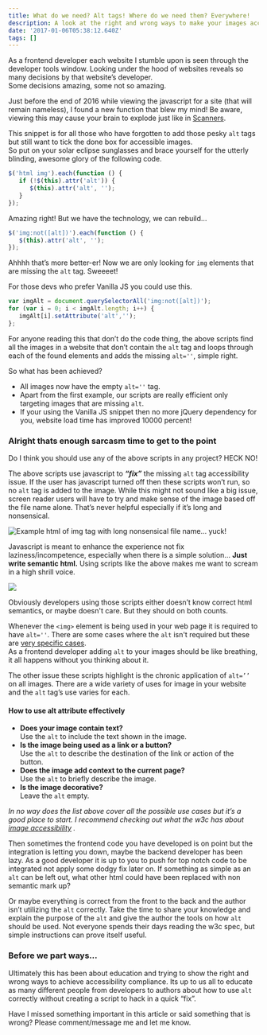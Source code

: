 ```yaml
---
title: What do we need? Alt tags! Where do we need them? Everywhere!
description: A look at the right and wrong ways to make your images accessible.
date: '2017-01-06T05:38:12.640Z'
tags: []
---
```


As a frontend developer each website I stumble upon is seen through the developer tools window. Looking under the hood of websites reveals so many decisions by that website’s developer.   
Some decisions amazing, some not so amazing.

Just before the end of 2016 while viewing the javascript for a site (that will remain nameless), I found a new function that blew my mind! Be aware, viewing this may cause your brain to explode just like in [Scanners](http://www.imdb.com/title/tt0081455/).

This snippet is for all those who have forgotten to add those pesky `alt` tags but still want to tick the done box for accessible images.   
So put on your solar eclipse sunglasses and brace yourself for the utterly blinding, awesome glory of the following code.

```js
$('html img').each(function () {
   if (!$(this).attr('alt')) {
      $(this).attr('alt', '');
   }
});
```

Amazing right! But we have the technology, we can rebuild…

```js
$('img:not([alt])').each(function () {
   $(this).attr('alt', '');
});
```

Ahhhh that’s more better-er! Now we are only looking for `img` elements that are missing the `alt` tag. Sweeeet!

For those devs who prefer Vanilla JS you could use this.

```js
var imgAlt = document.querySelectorAll('img:not([alt])');
for (var i = 0; i < imgAlt.length; i++) {
   imgAlt[i].setAttribute('alt','');
};
```

For anyone reading this that don’t do the code thing, the above scripts find all the images in a website that don’t contain the `alt` tag and loops through each of the found elements and adds the missing `alt=''`, simple right.

So what has been achieved?

*   All images now have the empty `alt=''` tag.
*   Apart from the first example, our scripts are really efficient only targeting images that are missing `alt`.
*   If your using the Vanilla JS snippet then no more jQuery dependency for you, website load time has improved 10000 percent!

### Alright thats enough sarcasm time to get to the point

Do I think you should use any of the above scripts in any project? HECK NO!

The above scripts use javascript to **_“fix”_** the missing `alt` tag accessibility issue. If the user has javascript turned off then these scripts won’t run, so no `alt` tag is added to the image. While this might not sound like a big issue, screen reader users will have to try and make sense of the image based off the file name alone. That’s never helpful especially if it’s long and nonsensical.

![Example html of img tag with long nonsensical file name… yuck!](/assets/blog/1__RQWerdkK__7mDsgAueTp6RQ.png)

Javascript is meant to enhance the experience not fix laziness/incompetence, especially when there is a simple solution... **Just write semantic html.** Using scripts like the above makes me want to scream in a high shrill voice.

![](/assets/blog/1__pVSa7z4UOMw5rAXnrCu2fQ.jpeg)

Obviously developers using those scripts either doesn’t know correct html semantics, or maybe doesn't care. But they should on both counts.

Whenever the `<img>` element is being used in your web page it is required to have `alt=''`. There are some cases where the `alt` isn't required but these are [very specific cases](https://www.joedolson.com/2015/03/are-alt-attributes-required-always/).  
As a frontend developer adding `alt` to your images should be like breathing, it all happens without you thinking about it.

The other issue these scripts highlight is the chronic application of `alt=’’` on all images. There are a wide variety of uses for image in your website and the `alt` tag’s use varies for each.

#### How to use alt attribute effectively

*   **Does your image contain text?**  
    Use the `alt` to include the text shown in the image.
*   **Is the image being used as a link or a button?**   
    Use the `alt` to describe the destination of the link or action of the button.
*   **Does the image add context to the current page?**  
    Use the `alt` to briefly describe the image.
*   **Is the image decorative?**  
    Leave the `alt` empty.

_In no way does the list above cover all the possible use cases but it’s a good place to start. I recommend checking out what the w3c has about_ [_image accessibility_](https://www.w3.org/WAI/tutorials/images/) _._

Then sometimes the frontend code you have developed is on point but the integration is letting you down, maybe the backend developer has been lazy. As a good developer it is up to you to push for top notch code to be integrated not apply some dodgy fix later on. If something as simple as an `alt` can be left out, what other html could have been replaced with non semantic mark up?

Or maybe everything is correct from the front to the back and the author isn’t utilizing the `alt` correctly. Take the time to share your knowledge and explain the purpose of the `alt` and give the author the tools on how `alt` should be used. Not everyone spends their days reading the w3c spec, but simple instructions can prove itself useful.

### Before we part ways…

Ultimately this has been about education and trying to show the right and wrong ways to achieve accessibility compliance. Its up to us all to educate as many different people from developers to authors about how to use `alt` correctly without creating a script to hack in a quick “fix”.

Have I missed something important in this article or said something that is wrong? Please comment/message me and let me know.